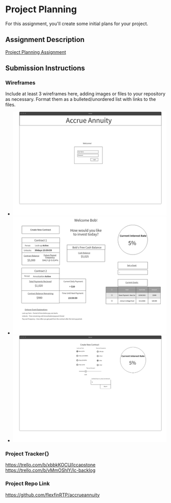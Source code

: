 # Project Planning
For this assignment, you'll create some initial plans for your project.

## Assignment Description
[Project Planning Assignment](https://education.launchcode.org/liftoff/modules/assignments/project-planning)

## Submission Instructions

### Wireframes

Include at least 3 wireframes here, adding images or files to your repository as necessary. Format them as a bulleted/unordered list with links to the files.

<ul>
    <li><img src=Page_1.png/></li>
    <li><img src=Page_2.png/></li>
    <li><img src=Page_3.png/></li>
</ul>

### Project Tracker{}

https://trello.com/b/xbbkKOCU/lccapstone
https://trello.com/b/vMmOShlY/lc-backlog

### Project Repo Link

https://github.com/flexfinRTP/accrueannuity
